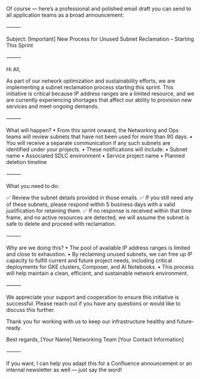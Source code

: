 Of course — here’s a professional and polished email draft you can send to all application teams as a broad announcement:

⸻

Subject: [Important] New Process for Unused Subnet Reclamation – Starting This Sprint

⸻

Hi All,

As part of our network optimization and sustainability efforts, we are implementing a subnet reclamation process starting this sprint. This initiative is critical because IP address ranges are a limited resource, and we are currently experiencing shortages that affect our ability to provision new services and meet ongoing demands.

⸻

What will happen?
	•	From this sprint onward, the Networking and Ops teams will review subnets that have not been used for more than 90 days.
	•	You will receive a separate communication if any such subnets are identified under your projects.
	•	These notifications will include:
	•	Subnet name
	•	Associated SDLC environment
	•	Service project name
	•	Planned deletion timeline

⸻

What you need to do:

✅ Review the subnet details provided in those emails.
✅ If you still need any of these subnets, please respond within 5 business days with a valid justification for retaining them.
✅ If no response is received within that time frame, and no active resources are detected, we will assume the subnet is safe to delete and proceed with reclamation.

⸻

Why are we doing this?
	•	The pool of available IP address ranges is limited and close to exhaustion.
	•	By reclaiming unused subnets, we can free up IP capacity to fulfill current and future project needs, including critical deployments for GKE clusters, Composer, and AI Notebooks.
	•	This process will help maintain a clean, efficient, and sustainable network environment.

⸻

We appreciate your support and cooperation to ensure this initiative is successful. Please reach out if you have any questions or would like to discuss this further.

Thank you for working with us to keep our infrastructure healthy and future-ready.

Best regards,
[Your Name]
Networking Team
[Your Contact Information]

⸻

If you want, I can help you adapt this for a Confluence announcement or an internal newsletter as well — just say the word!


